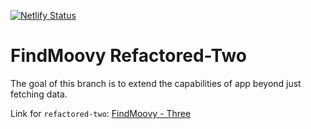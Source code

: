 [![Netlify Status](https://api.netlify.com/api/v1/badges/b0aa61c0-9ce8-49eb-8170-140b3b048532/deploy-status)](https://app.netlify.com/sites/threefindmoovy/deploys)

# FindMoovy Refactored-Two

The goal of this branch is to extend the capabilities of app beyond just fetching data.

Link for `refactored-two`: [FindMoovy - Three](https://threefindmoovy.netlify.app/)
